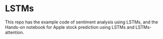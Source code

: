 # LSTMs
This repo has the example code of sentiment analysis using LSTMs, and the Hands-on notebook for Apple stock prediction using LSTMs and LSTMs-attention.
